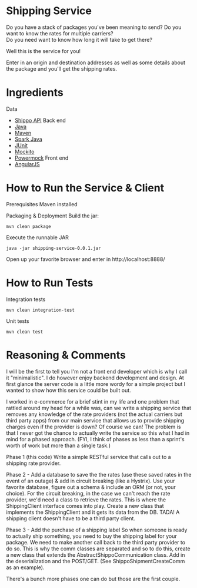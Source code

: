 # Shipping Service

Do you have a stack of packages you've been meaning to send?
Do you want to know the rates for multiple carriers?  
Do you need want to know how long it will take to get there?

Well this is the service for you!

Enter in an origin and destination addresses as well as some details about the package and you'll get the shipping rates.

# Ingredients

Data
- [Shippo API](https://goshippo.com/docs)
Back end
- [Java](https://www.java.com)
- [Maven](https://maven.apache.org/what-is-maven.html)
- [Spark Java](http://sparkjava.com/)
- [JUnit](https://junit.org/junit4/)
- [Mockito](http://site.mockito.org/)
- [Powermock](https://github.com/powermock/powermock)
Front end
- [AngularJS](https://angularjs.org/)

# How to Run the Service & Client

Prerequisites
Maven installed

Packaging & Deployment
Build the jar:
```
mvn clean package
```
Execute the runnable JAR
```
java -jar shipping-service-0.0.1.jar
```

Open up your favorite browser and enter in http://localhost:8888/

# How to Run Tests
Integration tests
```
mvn clean integration-test
```
Unit tests
```
mvn clean test
```

# Reasoning & Comments
I will be the first to tell you I'm not a front end developer which is why I call it "minimalistic".  I do however enjoy backend development and design.  At first glance the server code is a little more wordy for a simple project but I wanted to show how this service could be built out.  

I worked in e-commerce for a brief stint in my life and one problem that rattled around my head for a while was, can we write a shipping service that removes any knowledge of the rate providers (not the actual carriers but third party apps) from our main service that allows us to provide shipping charges even if the provider is down?  Of course we can!  The problem is that I never got the chance to actually write the service so this what I had in mind for a phased approach.  (FYI, I think of phases as less than a sprint's worth of work but more than a single task.)

Phase 1 (this code)
Write a simple RESTful service that calls out to a shipping rate provider.

Phase 2  - Add a database to save the the rates (use these saved rates in the event of an outage) & add in circuit breaking (like a Hystrix).
Use your favorite database, figure out a schema & include an ORM (or not, your choice).
For the circuit breaking, in the case we can't reach the rate provider, we'd need a class to retrieve the rates.  This is where the ShippingClient interface comes into play.  Create a new class that implements the ShippingClient and it gets its data from the DB.  TADA!  A shipping client doesn't have to be a third party client.  

Phase 3 - Add the purchase of a shipping label
So when someone is ready to actually ship something, you need to buy the shipping label for your package.  We need to make another call back to the third party provider to do so.  This is why the comm classes are separated and so to do this, create a new class that extends the AbstractShippoCommunication class.  Add in the deserialization and the POST/GET.  (See ShippoShipmentCreateComm as an example).

There's a bunch more phases one can do but those are the first couple.  
